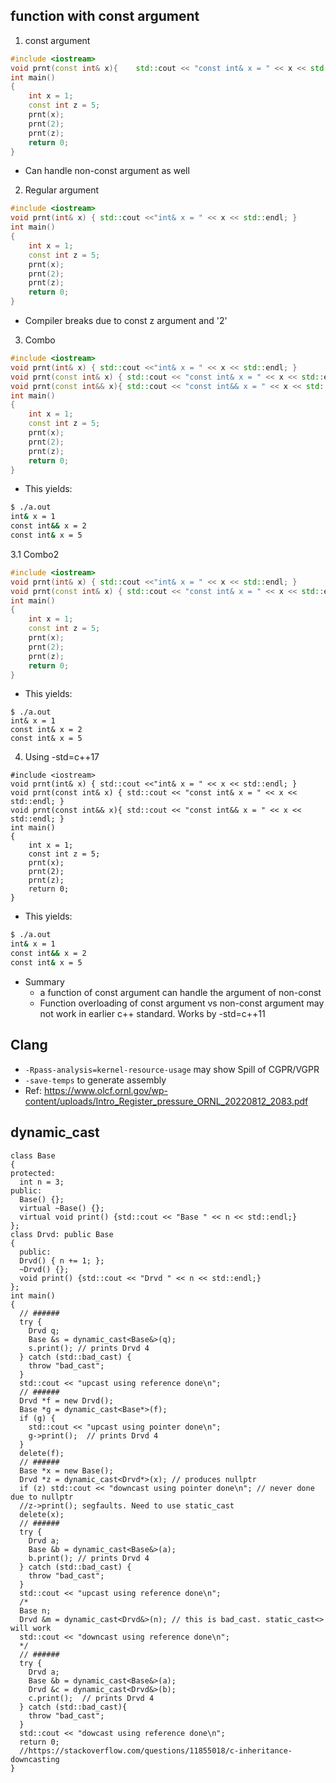 ## function with const argument
1. const argument
```cpp
#include <iostream>
void prnt(const int& x){    std::cout << "const int& x = " << x << std::endl; }
int main()
{
    int x = 1;
    const int z = 5;
    prnt(x);
    prnt(2);
    prnt(z);
    return 0;
}
```
- Can handle non-const argument as well
2. Regular argument
```cpp
#include <iostream>
void prnt(int& x) { std::cout <<"int& x = " << x << std::endl; }
int main()
{
    int x = 1;
    const int z = 5;
    prnt(x);
    prnt(2);
    prnt(z);
    return 0;
}
```
- Compiler breaks due to const z argument and '2'
3. Combo
```cpp
#include <iostream>
void prnt(int& x) { std::cout <<"int& x = " << x << std::endl; }
void prnt(const int& x) { std::cout << "const int& x = " << x << std::endl; }
void prnt(const int&& x){ std::cout << "const int&& x = " << x << std::endl; }
int main()
{
    int x = 1;
    const int z = 5;
    prnt(x);
    prnt(2);
    prnt(z);
    return 0;
}
```
- This yields:
```bash
$ ./a.out 
int& x = 1
const int&& x = 2
const int& x = 5
```
3.1 Combo2
```cpp
#include <iostream>
void prnt(int& x) { std::cout <<"int& x = " << x << std::endl; }
void prnt(const int& x) { std::cout << "const int& x = " << x << std::endl; }
int main()
{
    int x = 1;
    const int z = 5;
    prnt(x);
    prnt(2);
    prnt(z);
    return 0;
}
```
- This yields:
```
$ ./a.out 
int& x = 1
const int& x = 2
const int& x = 5
```
4. Using -std=c++17
```
#include <iostream>
void prnt(int& x) { std::cout <<"int& x = " << x << std::endl; }
void prnt(const int& x) { std::cout << "const int& x = " << x << std::endl; }
void prnt(const int&& x){ std::cout << "const int&& x = " << x << std::endl; }
int main()
{
    int x = 1;
    const int z = 5;
    prnt(x);
    prnt(2);
    prnt(z);
    return 0;
}
```
- This yields:
```bash
$ ./a.out 
int& x = 1
const int&& x = 2
const int& x = 5
```
- Summary
    - a function of const argument can handle the argument of non-const
    - Function overloading of const argument vs non-const argument may not work in earlier c++ standard. Works by -std=c++11

## Clang
- `-Rpass-analysis=kernel-resource-usage` may show Spill of CGPR/VGPR
- `-save-temps` to generate assembly
- Ref: https://www.olcf.ornl.gov/wp-content/uploads/Intro_Register_pressure_ORNL_20220812_2083.pdf

## dynamic_cast
```cpp#include <iostream>
class Base
{
protected:
  int n = 3;
public:
  Base() {};
  virtual ~Base() {};
  virtual void print() {std::cout << "Base " << n << std::endl;}
};
class Drvd: public Base 
{
  public:
  Drvd() { n += 1; };
  ~Drvd() {};
  void print() {std::cout << "Drvd " << n << std::endl;}
};
int main() 
{
  // ######
  try {
    Drvd q;
    Base &s = dynamic_cast<Base&>(q);
    s.print(); // prints Drvd 4  
  } catch (std::bad_cast) {
    throw "bad_cast";
  }
  std::cout << "upcast using reference done\n"; 
  // ######  
  Drvd *f = new Drvd();
  Base *g = dynamic_cast<Base*>(f);
  if (g) {
    std::cout << "upcast using pointer done\n"; 
    g->print();  // prints Drvd 4
  }
  delete(f);
  // ######
  Base *x = new Base();
  Drvd *z = dynamic_cast<Drvd*>(x); // produces nullptr
  if (z) std::cout << "downcast using pointer done\n"; // never done due to nullptr
  //z->print(); segfaults. Need to use static_cast
  delete(x);
  // ######
  try {
    Drvd a; 
    Base &b = dynamic_cast<Base&>(a);
    b.print(); // prints Drvd 4
  } catch (std::bad_cast) {
    throw "bad_cast";
  }
  std::cout << "upcast using reference done\n"; 
  /*
  Base n; 
  Drvd &m = dynamic_cast<Drvd&>(n); // this is bad_cast. static_cast<> will work
  std::cout << "downcast using reference done\n"; 
  */
  // ######
  try {
    Drvd a; 
    Base &b = dynamic_cast<Base&>(a);
    Drvd &c = dynamic_cast<Drvd&>(b);
    c.print();  // prints Drvd 4
  } catch (std::bad_cast){
    throw "bad_cast";
  }
  std::cout << "dowcast using reference done\n"; 
  return 0;
  //https://stackoverflow.com/questions/11855018/c-inheritance-downcasting
}
```
